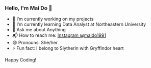 ### Hello, I'm Mai Do 👋

- 🔭 I’m currently working on my projects
- 🌱 I’m currently learning Data Analyst at Northeastern University
- 💬 Ask me about Anything
- 📬 How to reach me: [Instagram @maido1991](https://www.instagram.com/maido1991/)
- 😄 Pronouns: She/her
- ⚡ Fun fact: I belong to Slytherin with Gryffindor heart 

Happy Coding!

